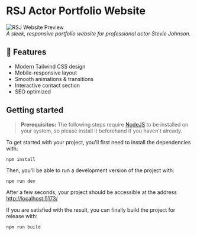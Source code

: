 # RSJ Actor Portfolio Website

![RSJ Website Preview](https://i.imgur.com/JQ8W0vA.png)  
*A sleek, responsive portfolio website for professional actor Stevie Johnson.*

## 🚀 Features
- Modern Tailwind CSS design
- Mobile-responsive layout
- Smooth animations & transitions
- Interactive contact section
- SEO optimized


## Getting started

> **Prerequisites:**
> The following steps require [NodeJS](https://nodejs.org/en/) to be installed on your system, so please
> install it beforehand if you haven't already.

To get started with your project, you'll first need to install the dependencies with:

```
npm install
```

Then, you'll be able to run a development version of the project with:

```
npm run dev
```

After a few seconds, your project should be accessible at the address
[http://localhost:5173/](http://localhost:5173/)


If you are satisfied with the result, you can finally build the project for release with:

```
npm run build
```
